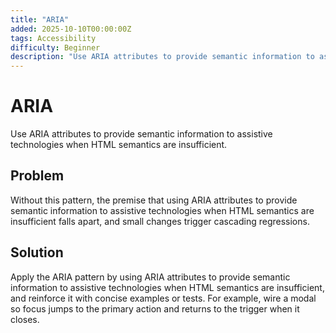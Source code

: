 ```yaml
---
title: "ARIA"
added: 2025-10-10T00:00:00Z
tags: Accessibility
difficulty: Beginner
description: "Use ARIA attributes to provide semantic information to assistive technologies when HTML semantics are insufficient."
---
```

# ARIA

Use ARIA attributes to provide semantic information to assistive technologies when HTML semantics are insufficient.

## Problem

Without this pattern, the premise that using ARIA attributes to provide semantic information to assistive technologies when HTML semantics are insufficient falls apart, and small changes trigger cascading regressions.

## Solution

Apply the ARIA pattern by using ARIA attributes to provide semantic information to assistive technologies when HTML semantics are insufficient, and reinforce it with concise examples or tests. For example, wire a modal so focus jumps to the primary action and returns to the trigger when it closes.
